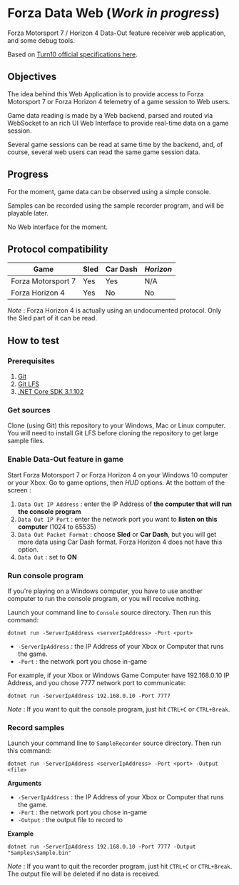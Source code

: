 # Forza Data Web (_Work in progress_)
Forza Motorsport 7 / Horizon 4 Data-Out feature receiver web application, and some debug tools.

Based on [Turn10 official specifications here](https://forums.forzamotorsport.net/turn10_postst128499_Forza-Motorsport-7--Data-Out--feature-details.aspx).

## Objectives

The idea behind this Web Application is to provide access to Forza Motorsport 7 or Forza Horizon 4 telemetry of a game session to Web users.

Game data reading is made by a Web backend, parsed and routed via WebSocket to an rich UI Web Interface to provide real-time data on a game session.

Several game sessions can be read at same time by the backend, and, of course, several web users can read the same game session data.

## Progress

For the moment, game data can be observed using a simple console.

Samples can be recorded using the sample recorder program, and will be playable later.

No Web interface for the moment.

## Protocol compatibility

| Game               | Sled     | Car Dash | _Horizon_ |
|--------------------|----------|----------|-----------|
| Forza Motorsport 7 | Yes      | Yes      | N/A       |
| Forza Horizon 4    | Yes      | No       | No        |

_Note_ : Forza Horizon 4 is actually using an undocumented protocol. Only the Sled part of it can be read.

## How to test

### Prerequisites

1. [Git](https://www.git-scm.com/downloads)
2. [Git LFS](https://git-lfs.github.com)
1. [.NET Core SDK 3.1.102](https://dotnet.microsoft.com/download/dotnet-core/3.1)


### Get sources

Clone (using Git) this repository to your Windows, Mac or Linux computer.
You will need to install Git LFS before cloning the repository to get large sample files.

### Enable Data-Out feature in game

Start Forza Motorsport 7 or Forza Horizon 4 on your Windows 10 computer or your Xbox.
Go to game options, then _HUD_ options. At the bottom of the screen :
1. `Data Out IP Address` : enter the IP Address of **the computer that will run the console program**
2. `Data Out IP Port` : enter the network port you want to **listen on this computer** (1024 to 65535)
3. `Data Out Packet Format` : choose **Sled** or **Car Dash**, but you will get more data using Car Dash format. Forza Horizon 4 does not have this option.
4. `Data Out` : set to **ON**

### Run console program

If you're playing on a Windows computer, you have to use another computer to run the console program, or you will receive nothing.

Launch your command line to `Console` source directory.
Then run this command:
```
dotnet run -ServerIpAddress <serverIpAddress> -Port <port>
```

- `-ServerIpAddress` : the IP Address of your Xbox or Computer that runs the game.
- `-Port` : the network port you chose in-game

For example, if your Xbox or Windows Game Computer have 192.168.0.10 IP Address, and you chose 7777 network port to communicate:
```
dotnet run -ServerIpAddress 192.168.0.10 -Port 7777
```

_Note_ : If you want to quit the console program, just hit `CTRL+C` or `CTRL+Break`.

### Record samples

Launch your command line to `SampleRecorder` source directory.
Then run this command:
```
dotnet run -ServerIpAddress <serverIpAddress> -Port <port> -Output <file>
```

**Arguments**

- `-ServerIpAddress` : the IP Address of your Xbox or Computer that runs the game.
- `-Port` : the network port you chose in-game
- `-Output` : the output file to record to

**Example**
```
dotnet run -ServerIpAddress 192.168.0.10 -Port 7777 -Output "Samples\Sample.bin"
```

_Note_ : If you want to quit the recorder program, just hit `CTRL+C` or `CTRL+Break`.
The output file will be deleted if no data is received.